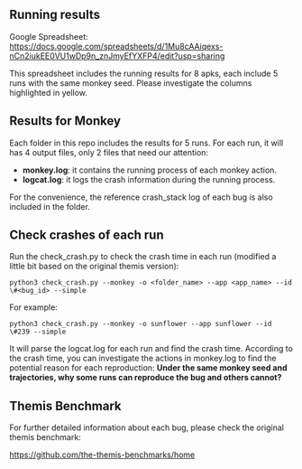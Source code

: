 ## Running results

Google Spreadsheet: https://docs.google.com/spreadsheets/d/1Mu8cAAiqexs-nCn2iukEE0VU1wDp9n_znJmyEfYXFP4/edit?usp=sharing

This spreadsheet includes the running results for 8 apks, each include 5 runs with the same monkey seed. Please investigate the columns highlighted in yellow.

## Results for Monkey

Each folder in this repo includes the results for 5 runs. For each run, it will has 4 output files, only 2 files that need our attention:

* __monkey.log__: it contains the running process of each monkey action.
* __logcat.log__: it logs the crash information during the running process.

For the convenience, the reference crash_stack log of each bug is also included in the folder.

## Check crashes of each run

Run the check_crash.py to check the crash time in each run (modified a little bit based on the original themis version):

`python3 check_crash.py --monkey -o <folder_name> --app <app_name> --id \#<bug_id> --simple`

For example:

`python3 check_crash.py --monkey -o sunflower --app sunflower --id \#239 --simple`

It will parse the logcat.log for each run and find the crash time. According to the crash time, you can investigate the actions in monkey.log to find the potential reason for each reproduction: __Under the same monkey seed and trajectories, why some runs can reproduce the bug and others cannot?__

## Themis Benchmark
For further detailed information about each bug, please check the original themis benchmark: 

https://github.com/the-themis-benchmarks/home
